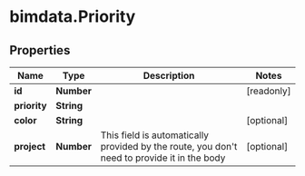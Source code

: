 # bimdata.Priority

## Properties

Name | Type | Description | Notes
------------ | ------------- | ------------- | -------------
**id** | **Number** |  | [readonly] 
**priority** | **String** |  | 
**color** | **String** |  | [optional] 
**project** | **Number** | This field is automatically provided by the route, you don&#39;t need to provide it in the body | [optional] 


